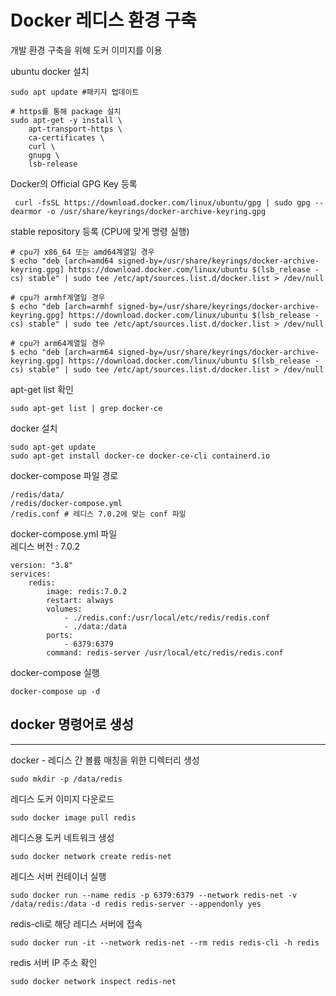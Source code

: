 # Docker 레디스 환경 구축

개발 환경 구축을 위해 도커 이미지를 이용  

ubuntu docker 설치 

```
sudo apt update #패키지 업데이트

# https를 통해 package 설치
sudo apt-get -y install \
    apt-transport-https \
    ca-certificates \
    curl \
    gnupg \
    lsb-release
```

Docker의 Official GPG Key 등록
```
 curl -fsSL https://download.docker.com/linux/ubuntu/gpg | sudo gpg --dearmor -o /usr/share/keyrings/docker-archive-keyring.gpg
```

stable repository 등록 (CPU에 맞게 명령 실행)
```
# cpu가 x86_64 또는 amd64계열일 경우
$ echo "deb [arch=amd64 signed-by=/usr/share/keyrings/docker-archive-keyring.gpg] https://download.docker.com/linux/ubuntu $(lsb_release -cs) stable" | sudo tee /etc/apt/sources.list.d/docker.list > /dev/null

# cpu가 armhf계열일 경우
$ echo "deb [arch=armhf signed-by=/usr/share/keyrings/docker-archive-keyring.gpg] https://download.docker.com/linux/ubuntu $(lsb_release -cs) stable" | sudo tee /etc/apt/sources.list.d/docker.list > /dev/null

# cpu가 arm64계열일 경우
$ echo "deb [arch=arm64 signed-by=/usr/share/keyrings/docker-archive-keyring.gpg] https://download.docker.com/linux/ubuntu $(lsb_release -cs) stable" | sudo tee /etc/apt/sources.list.d/docker.list > /dev/null

```

apt-get list 확인
```
sudo apt-get list | grep docker-ce
```

docker 설치 
```
sudo apt-get update
sudo apt-get install docker-ce docker-ce-cli containerd.io
```

docker-compose 파일 경로
```
/redis/data/
/redis/docker-compose.yml
/redis.conf # 레디스 7.0.2에 맞는 conf 파일 
```

docker-compose.yml 파일  
레디스 버전 : 7.0.2
```
version: "3.8"
services:
    redis:
        image: redis:7.0.2
        restart: always
        volumes:
            - ./redis.conf:/usr/local/etc/redis/redis.conf
            - ./data:/data
        ports:
            - 6379:6379
        command: redis-server /usr/local/etc/redis/redis.conf

```
docker-compose 실행
```
docker-compose up -d 
```



## docker 명령어로 생성
---
docker - 레디스 간 볼륨 매칭을 위한 디렉터리 생성
```
sudo mkdir -p /data/redis
```

레디스 도커 이미지 다운로드
```
sudo docker image pull redis
```

레디스용 도커 네트워크 생성
```
sudo docker network create redis-net
```

레디스 서버 컨테이너 실행
```
sudo docker run --name redis -p 6379:6379 --network redis-net -v /data/redis:/data -d redis redis-server --appendonly yes
```

redis-cli로 해당 레디스 서버에 접속
```
sudo docker run -it --network redis-net --rm redis redis-cli -h redis
```

redis 서버 IP 주소 확인 
```
sudo docker network inspect redis-net
```